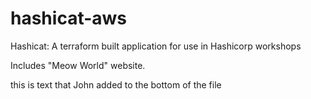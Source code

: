 # hashicat-aws
Hashicat: A terraform built application for use in Hashicorp workshops

Includes "Meow World" website.

this is text that John added to the bottom of the file
